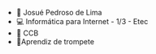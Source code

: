 - 👋 Josué Pedroso de Lima
- 💻 Informática para Internet - 1/3 - Etec
- 🛐 CCB
- 🎺Aprendiz de trompete


<!---
dev1jsplima/dev1jsplima is a ✨ special ✨ repository because its `README.md` (this file) appears on your GitHub profile.
You can click the Preview link to take a look at your changes.
--->
